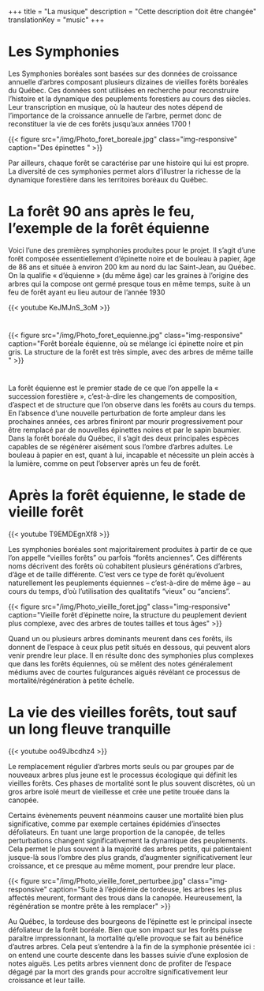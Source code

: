 +++
title = "La musique"
description =  "Cette description doit être changée"
translationKey = "music"
+++

# Les Symphonies

Les Symphonies boréales sont basées sur des données de croissance annuelle d’arbres composant plusieurs dizaines de vieilles forêts boréales du Québec. Ces données sont utilisées en recherche pour reconstruire l’histoire et la dynamique des peuplements forestiers au cours des siècles. Leur transcription en musique, où la hauteur des notes dépend de l’importance de la croissance annuelle de l’arbre, permet donc de reconstituer la vie de ces forêts jusqu’aux années 1700 !

{{< figure src="/img/Photo_foret_boreale.jpg" class="img-responsive" caption="Des épinettes " >}}

Par ailleurs, chaque forêt se caractérise par une histoire qui lui est propre. La diversité de ces symphonies permet alors d’illustrer la richesse de la dynamique forestière dans les territoires boréaux du Québec.

# La forêt 90 ans après le feu, l’exemple de la forêt équienne

Voici l’une des premières symphonies produites pour le projet. Il s’agit d’une forêt composée essentiellement d’épinette noire et de bouleau à papier, âge de 86 ans et située à environ 200 km au nord du lac Saint-Jean, au Québec. On la qualifie « d’équienne » (du même âge) car les graines à l’origine des arbres qui la compose ont germé presque tous en même temps, suite à un feu de forêt ayant eu lieu autour de l’année 1930

<div class="row">
<div class="col-md-7">
{{< youtube KeJMJnS_3oM >}}
</div>
</div>

#
#

{{< figure src="/img/Photo_foret_equienne.jpg" class="img-responsive" caption="Forêt boréale équienne, où se mélange ici épinette noire et pin gris. La structure de la forêt est très simple, avec des arbres de même taille " >}}
#
#
La forêt équienne est le premier stade de ce que l’on appelle la « succession forestière », c’est-à-dire les changements de composition, d’aspect et de structure que l’on observe dans les forêts au cours du temps. En l’absence d’une nouvelle perturbation de forte ampleur dans les prochaines années, ces arbres finiront par mourir progressivement pour être remplacé par de nouvelles épinettes noires et par le sapin baumier. Dans la forêt boréale du Québec, il s’agit des deux principales espèces capables de se régénérer aisément sous l’ombre d’arbres adultes. Le bouleau à papier en est, quant à lui, incapable et nécessite un plein accès à la lumière, comme on peut l’observer après un feu de forêt.

# Après la forêt équienne, le stade de vieille forêt

<div class="row">
<div class="col-md-7">
{{< youtube T9EMDEgnXf8 >}}
</div>
</div>

Les symphonies boréales sont majoritairement produites à partir de ce que l’on appelle “vieilles forêts” ou parfois “forêts anciennes”. Ces différents noms décrivent des forêts où cohabitent plusieurs générations d’arbres, d’âge et de taille différente. C’est vers ce type de forêt qu’évoluent naturellement les peuplements équiennes – c’est-à-dire de même âge – au cours du temps, d’où l’utilisation des qualitatifs “vieux” ou “anciens”.



{{< figure src="/img/Photo_vieille_foret.jpg" class="img-responsive" caption="Vieille forêt d’épinette noire, la structure du peuplement devient plus complexe, avec des arbres de toutes tailles et tous âges" >}}

Quand un ou plusieurs arbres dominants meurent dans ces forêts, ils donnent de l’espace à ceux plus petit situés en dessous, qui peuvent alors venir prendre leur place. Il en résulte donc des symphonies plus complexes que dans les forêts équiennes, où se mêlent des notes généralement médiums avec de courtes fulgurances aiguës révélant ce processus de mortalité/régénération à petite échelle.

# La vie des vieilles forêts, tout sauf un long fleuve tranquille
<div class="row">
<div class="col-md-7">
{{< youtube oo49Jbcdhz4 >}}
</div>
</div>

Le remplacement régulier d’arbres morts seuls ou par groupes par de nouveaux arbres plus jeune est le processus écologique qui définit les vieilles forêts. Ces phases de mortalité sont le plus souvent discrètes, où un gros arbre isolé meurt de vieillesse et crée une petite trouée dans la canopée. 

Certains évènements peuvent néanmoins causer une mortalité bien plus significative, comme par exemple certaines épidémies d’insectes défoliateurs. En tuant une large proportion de la canopée, de telles perturbations changent significativement la dynamique des peuplements. Cela permet le plus souvent à la majorité des arbres petits, qui patientaient jusque-là sous l’ombre des plus grands, d’augmenter significativement leur croissance, et ce presque au même moment, pour prendre leur place.

{{< figure src="/img/Photo_vieille_foret_perturbee.jpg" class="img-responsive" caption="Suite à l’épidémie de tordeuse, les arbres les plus affectés meurent, formant des trous dans la canopée. Heureusement, la régénération se montre prête à les remplacer" >}}


Au Québec, la tordeuse des bourgeons de l’épinette est le principal insecte défoliateur de la forêt boréale. Bien que son impact sur les forêts puisse paraître impressionnant, la mortalité qu’elle provoque se fait au bénéfice d’autres arbres. Cela peut s’entendre à la fin de la symphonie présentée ici : on entend une courte descente dans les basses suivie d’une explosion de notes aiguës. Les petits arbres viennent donc de profiter de l’espace dégagé par la mort des grands pour accroître significativement leur croissance et leur taille.

